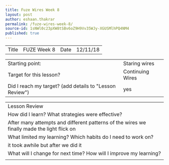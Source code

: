 ```yaml
---
title: Fuze Wires Week 8
layout: post
author: eshaan.thakrar
permalink: /fuze-wires-week-8/
source-id: 1sNWl0c23pXW8tSBv6oZ9H9Vv35WJy-XGUSMlhPQ4NM4
published: true
---
```

<table>
  <tr>
    <td>Title</td>
    <td>FUZE Week 8</td>
    <td>Date</td>
    <td>12/11/18</td>
  </tr>
</table>


<table>
  <tr>
    <td>Starting point:</td>
    <td>Staring wires</td>
  </tr>
  <tr>
    <td>Target for this lesson?</td>
    <td>Continuing Wires</td>
  </tr>
  <tr>
    <td>Did I reach my target? 
(add details to "Lesson Review")</td>
    <td> yes</td>
  </tr>
</table>


<table>
  <tr>
    <td>Lesson Review</td>
  </tr>
  <tr>
    <td>How did I learn? What strategies were effective? </td>
  </tr>
  <tr>
    <td>After many attempts and different patterns of the wires we finally made the light flick on</td>
  </tr>
  <tr>
    <td>What limited my learning? Which habits do I need to work on? </td>
  </tr>
  <tr>
    <td>it took awhile but after we did it</td>
  </tr>
  <tr>
    <td>What will I change for next time? How will I improve my learning?</td>
  </tr>
  <tr>
    <td></td>
  </tr>
</table>


